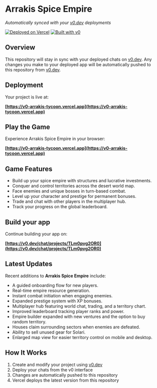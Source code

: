 # Arrakis Spice Empire

*Automatically synced with your [v0.dev](https://v0.dev) deployments*

[![Deployed on Vercel](https://img.shields.io/badge/Deployed%20on-Vercel-black?style=for-the-badge&logo=vercel)](https://v0-arrakis-tycoon.vercel.app)
[![Built with v0](https://img.shields.io/badge/Built%20with-v0.dev-black?style=for-the-badge)](https://v0.dev/chat/projects/TLm0pvg2OR0)

## Overview

This repository will stay in sync with your deployed chats on [v0.dev](https://v0.dev).
Any changes you make to your deployed app will be automatically pushed to this repository from [v0.dev](https://v0.dev).

## Deployment

Your project is live at:

**[https://v0-arrakis-tycoon.vercel.app](https://v0-arrakis-tycoon.vercel.app)**

## Play the Game

Experience Arrakis Spice Empire in your browser:

**[https://v0-arrakis-tycoon.vercel.app](https://v0-arrakis-tycoon.vercel.app)**

## Game Features

- Build up your spice empire with structures and lucrative investments.
- Conquer and control territories across the desert world map.
- Face enemies and unique bosses in turn-based combat.
- Level up your character and prestige for permanent bonuses.
- Trade and chat with other players in the multiplayer hub.
- Track your progress on the global leaderboard.

## Build your app

Continue building your app on:

**[https://v0.dev/chat/projects/TLm0pvg2OR0](https://v0.dev/chat/projects/TLm0pvg2OR0)**

## Latest Updates

Recent additions to **Arrakis Spice Empire** include:

- A guided onboarding flow for new players.
- Real-time empire resource generation.
- Instant combat initiation when engaging enemies.
- Expanded prestige system with XP bonuses.
- Multiplayer hub featuring world chat, trading, and a territory chart.
- Improved leaderboard tracking player ranks and power.
- Empire builder expanded with new ventures and the option to buy random territory.
- Houses claim surrounding sectors when enemies are defeated.
- Ability to sell unused gear for Solari.
- Enlarged map view for easier territory control on mobile and desktop.

## How It Works

1. Create and modify your project using [v0.dev](https://v0.dev)
2. Deploy your chats from the v0 interface
3. Changes are automatically pushed to this repository
4. Vercel deploys the latest version from this repository

